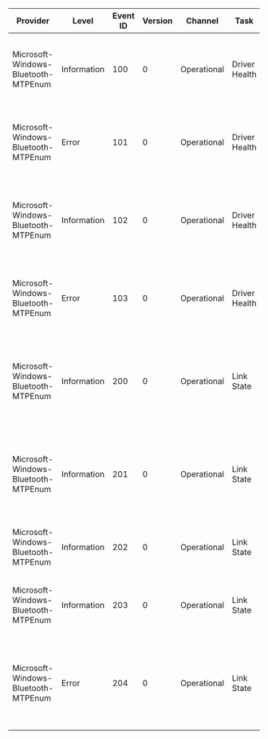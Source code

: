 Provider                             |  Level        |  Event ID  |  Version  |  Channel      |  Task           |  Opcode  |  Keyword  |  Message
-------------------------------------|---------------|------------|-----------|---------------|-----------------|----------|-----------|------------------------------------------------------------------------------------------------------
Microsoft-Windows-Bluetooth-MTPEnum  |  Information  |  100       |  0        |  Operational  |  Driver Health  |          |           |  MTP Bluetooth enumerator driver is operational with status code ({StatusCode}).
Microsoft-Windows-Bluetooth-MTPEnum  |  Error        |  101       |  0        |  Operational  |  Driver Health  |          |           |  MTP Bluetooth enumerator driver has failed to operate with error code ({StatusCode}).
Microsoft-Windows-Bluetooth-MTPEnum  |  Information  |  102       |  0        |  Operational  |  Driver Health  |          |           |  MTP Bluetooth enumerator driver has created a device object with status code ({StatusCode}).
Microsoft-Windows-Bluetooth-MTPEnum  |  Error        |  103       |  0        |  Operational  |  Driver Health  |          |           |  MTP Bluetooth enumerator driver has failed to create a device object with error code ({StatusCode}).
Microsoft-Windows-Bluetooth-MTPEnum  |  Information  |  200       |  0        |  Operational  |  Link State     |          |           |  An MTP Bluetooth Link between PC and an MTP Bluetooth device has been established ({ResultCode}).
Microsoft-Windows-Bluetooth-MTPEnum  |  Information  |  201       |  0        |  Operational  |  Link State     |          |           |  An MTP Bluetooth Link between PC and an MTP Bluetooth device has been disassociated ({ResultCode}).
Microsoft-Windows-Bluetooth-MTPEnum  |  Information  |  202       |  0        |  Operational  |  Link State     |          |           |  An MTP Bluetooth Link connection is being initiated by ({Name}).
Microsoft-Windows-Bluetooth-MTPEnum  |  Information  |  203       |  0        |  Operational  |  Link State     |          |           |  An MTP Bluetooth Link connection is being disassociated by ({Name}).
Microsoft-Windows-Bluetooth-MTPEnum  |  Error        |  204       |  0        |  Operational  |  Link State     |          |           |  An MTP Bluetooth Link between PC and an MTP Bluetooth device has been disassociated ({ResultCode}).